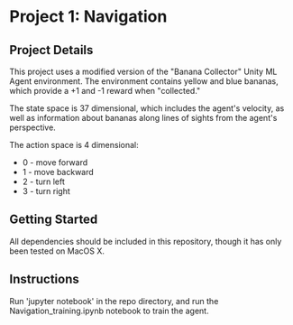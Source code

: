 # Project 1: Navigation

## Project Details

This project uses a modified version of the "Banana Collector" Unity ML Agent environment. The environment contains yellow and blue bananas, which provide a +1 and -1 reward when "collected."

The state space is 37 dimensional, which includes the agent's velocity, as well as information about bananas along lines of sights from the agent's perspective.

The action space is 4 dimensional:

* 0 - move forward
* 1 - move backward
* 2 - turn left
* 3 - turn right

## Getting Started

All dependencies should be included in this repository, though it has only been tested on MacOS X.

## Instructions

Run 'jupyter notebook' in the repo directory, and run the Navigation_training.ipynb notebook to train the agent.

